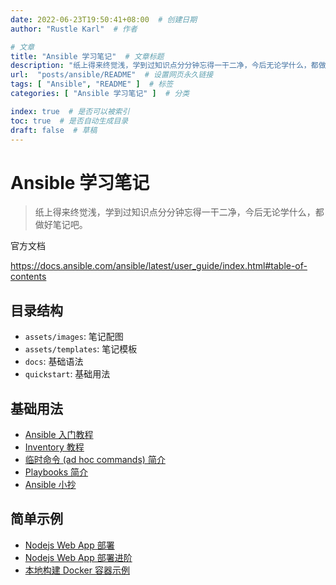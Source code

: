```yaml
---
date: 2022-06-23T19:50:41+08:00  # 创建日期
author: "Rustle Karl"  # 作者

# 文章
title: "Ansible 学习笔记"  # 文章标题
description: "纸上得来终觉浅，学到过知识点分分钟忘得一干二净，今后无论学什么，都做好笔记吧。"
url:  "posts/ansible/README"  # 设置网页永久链接
tags: [ "Ansible", "README" ]  # 标签
categories: [ "Ansible 学习笔记" ]  # 分类

index: true  # 是否可以被索引
toc: true  # 是否自动生成目录
draft: false  # 草稿
---
```


# Ansible 学习笔记

> 纸上得来终觉浅，学到过知识点分分钟忘得一干二净，今后无论学什么，都做好笔记吧。

官方文档

https://docs.ansible.com/ansible/latest/user_guide/index.html#table-of-contents

## 目录结构

- `assets/images`: 笔记配图
- `assets/templates`: 笔记模板
- `docs`: 基础语法
- `quickstart`: 基础用法

## 基础用法

- [Ansible 入门教程](quickstart/README.md)
- [Inventory 教程](quickstart/intro_inventory.md)
- [临时命令 (ad hoc commands) 简介](quickstart/intro_adhoc.md)
- [Playbooks 简介](quickstart/intro_playbooks.md)
- [Ansible 小抄](quickstart/cheatsheet.md)

## 简单示例

- [Nodejs Web App 部署](examples/nodejs/README.md)
- [Nodejs Web App 部署进阶](examples/nodejs-role/README.md)
- [本地构建 Docker 容器示例](examples/docker/README.md)
